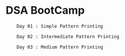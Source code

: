 #      DSA BootCamp



        Day 01 : Simple Pattern Printing

        Day 02 : Intermediate Pattern Printing

        Day 03 : Medium Pattern Printing